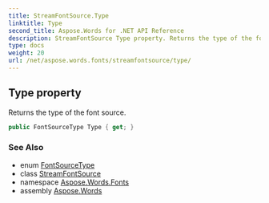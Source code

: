 ```yaml
---
title: StreamFontSource.Type
linktitle: Type
second_title: Aspose.Words for .NET API Reference
description: StreamFontSource Type property. Returns the type of the font source in C#.
type: docs
weight: 20
url: /net/aspose.words.fonts/streamfontsource/type/
---
```

## Type property

Returns the type of the font source.

```csharp
public FontSourceType Type { get; }
```

### See Also

* enum [FontSourceType](../../fontsourcetype/)
* class [StreamFontSource](../)
* namespace [Aspose.Words.Fonts](../../streamfontsource/)
* assembly [Aspose.Words](../../../)
